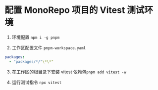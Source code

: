 # 配置 MonoRepo 项目的 Vitest 测试环境

1. 环境配置 `npm i -g pnpm`

2. 工作区配置文件 `pnpm-workspace.yaml`

```yaml
packages:
  - "packages/*/"\*\*"
```

3. 在工作区的根目录下安装 vitest 依赖包`pnpm add vitest -w`

4. 运行测试指令 `npx vitest`
